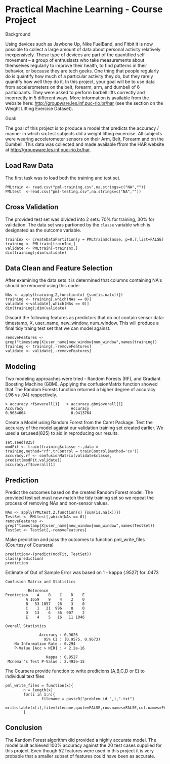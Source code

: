 Practical Machine Learning - Course Project
========================================================

Background

Using devices such as Jawbone Up, Nike FuelBand, and Fitbit it is now possible to collect a large amount of data about personal activity relatively inexpensively. These type of devices are part of the quantified self movement – a group of enthusiasts who take measurements about themselves regularly to improve their health, to find patterns in their behavior, or because they are tech geeks. One thing that people regularly do is quantify how much of a particular activity they do, but they rarely quantify how well they do it. In this project, your goal will be to use data from accelerometers on the belt, forearm, arm, and dumbell of 6 participants. They were asked to perform barbell lifts correctly and incorrectly in 5 different ways. More information is available from the website here: http://groupware.les.inf.puc-rio.br/har (see the section on the Weight Lifting Exercise Dataset). 

Goal:

The goal of this project is to produce a model that predicts the accuracy / manner in which six test subjects did a weight lifting excercise. All subjects were wearing accelerometer sensors on their Arm, Belt, Forearm and on the Dumbell. This data was collected and made available ffrom the HAR website at http://groupware.les.inf.puc-rio.br/har. 

## Load Raw Data
The first task was to load both the training and test set.

```{r eval=FALSE}
PMLtrain <- read.csv("pml-training.csv",na.strings=c("NA",""))
PMLtest  <-read.csv("pml-testing.csv",na.strings=c("NA",""))
```

## Cross Validation
The provided test set was divided into 2 sets: 70% for training, 30% for validation. The data set was partioned by the `classe` variable which is designated as the outcome variable. 

```{r eval=FALSE}
trainInx <- createDataPartition(y = PMLtrain$classe, p=0.7,list=FALSE)  
training <- PMLtrain[trainInx,]
validate <- PMLtrain[-trainInx,]
dim(training);dim(validate)
```
## Data Clean and Feature Selection

After examining the data sets it is determined that columns containing NA's should be removed using this code:
```{r eval=FALSE}
NAs <- apply(training,2,function(x) {sum(is.na(x))})  
training <- training[,which(NAs == 0)] 
validate <-validate[,which(NAs == 0)]
dim(training);dim(validate)
```

Discard the following features as predictors that do not contain sensor data: timestamp, X, user_name, new_window, num_window. This will produce a final tidy traing test set that we can model against.
```{r eval=FALSE}
removeFeatures <- grep("timestamp|X|user_name|new_window|num_window",names(training)) 
training <- training[,-removeFeatures]
validate <- validate[,-removeFeatures]
```
## Modeling
Two modeling approaches were tried - Random Forests (RF), and Gradiant Boosting Machine (GBM).
Applying the confusionMatrix function showed that The Random Forests function returned a higher 
degree of accuracy (.96 vs .94) respectively.
```{r eval=FALSE}
> accuracy.rf$overall[1]   > accuracy.gbm$overall[1]
Accuracy                     Accuracy
0.9634664                    0.9413764 
```              
Create a Model using Random Forest from the Caret Package. Test the accuracy of the model against our validation training set created earlier. We used a set.seed(825) to aid in reproducing our results.
```{r eval=FALSE}
set.seed(825)
modFit <- train(training$classe ~.,data = training,method="rf",trControl = trainControl(method='cv'))
accuracy.rf <- confusionMatrix(validate$classe, predict(modFit,validate))
accuracy.rf$overall[1]
```
## Prediction

Predict the outcomes based on the created Random Forest model.
The provided test set must now match the tidy training set so we repeat the process of removing NAs and non-sensor values. 
```{r eval=FALSE}
NAs <- apply(PMLtest,2,function(x) {sum(is.na(x))})  
TestSet <- PMLtest[,which(NAs == 0)]
removeFeatures <- grep("timestamp|X|user_name|new_window|num_window",names(TestSet)) 
TestSet <- TestSet[,-removeFeatures] 
```
Make prediction and pass the outcomes to function pml_write_files (Courtesy of Coursera)
```{r eval=FALSE}
prediction<-(predict(modFit, TestSet))
class(prediction)
prediction
```
Estimate of Out of Sample Error was based on 1 - kappa (.9527) for .0473
```{r eval=FALSE}
Confusion Matrix and Statistics

          Reference
Prediction    A    B    C    D    E
         A 1659    9    4    2    0
         B   53 1057   26    3    0
         C    1   21  996    8    0
         D   13    6   36  907    2
         E    4    5   16   11 1046

Overall Statistics
                                          
               Accuracy : 0.9626          
                 95% CI : (0.9575, 0.9673)
    No Information Rate : 0.294           
    P-Value [Acc > NIR] : < 2.2e-16       
                                          
                  Kappa : 0.9527          
 Mcnemar's Test P-Value : 2.493e-15       

```
The Coursera provide function to write predicions (A,B,C,D or E) to 
individual text files
```{r eval=FALSE}
pml_write_files = function(x){
        n = length(x)
        for(i in 1:n){
                filename = paste0("problem_id_",i,".txt")
                write.table(x[i],file=filename,quote=FALSE,row.names=FALSE,col.names=FALSE)
        }
```
## Conclusion
The Random Forest algorithm did provided a highly accurate model. The model built achieved 100% accuracy against the 20 test cases supplied for this project. Even though 52 features were used in this project it is very probable that a smaller subset of features could have been as accurate. 
